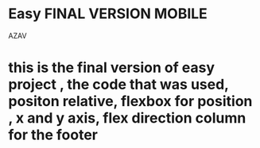 # Easy FINAL VERSION MOBILE
AZAV
# this is the final version of easy project , the code that was used, positon relative, flexbox for position , x and y axis, flex direction column for the footer
